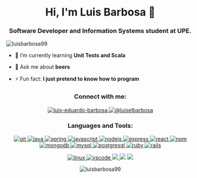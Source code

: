 <h1 align="center">Hi, I'm Luis Barbosa 🦐 </h1>
<h3 align="center">Software Developer and Information Systems student at UPE.</h3>

<p align="left"> <img src="https://komarev.com/ghpvc/?username=luisbarbosa99&label=Profile%20views&color=0e75b6&style=flat" alt="luisbarbosa99" /> </p>

- 🌱 I’m currently learning **Unit Tests and Scala**

- 💬 Ask me about **beers**

- ⚡ Fun fact: **I just pretend to know how to program**

<h3 align="center">Connect with me:</h3>
<p align="center">
  <a href="https://linkedin.com/in/luis-eduardo-barbosa" target="blank">
    <img align="center" src="https://img.shields.io/badge/LinkedIn-0077B5?style=for-the-badge&logo=linkedin&logoColor=white" alt="luis-eduardo-barbosa" />
  </a>
  <a href="https://medium.com/@luiselbarbosa" target="blank">
    <img align="center" src="https://img.shields.io/badge/Medium-12100E?style=for-the-badge&logo=medium&logoColor=white" alt="@luiselbarbosa" />
  </a>
</p>

<h3 align="center">Languages and Tools:</h3>
<p align="center"> 
  <a href="https://git-scm.com/" target="_blank"> 
    <img src="https://img.shields.io/badge/Git-F05032?style=for-the-badge&logo=git&logoColor=white" alt="git"/> 
  </a> 
  <a href="https://www.java.com" target="_blank"> 
    <img src="https://img.shields.io/badge/Java-ED8B00?style=for-the-badge&logo=java&logoColor=white" alt="java"/> 
  </a>
  <a href="https://spring.io/" target="_blank"> 
    <img src="https://img.shields.io/badge/Spring-6DB33F?style=for-the-badge&logo=spring&logoColor=white" alt="spring"/> 
  </a>
  <a href="https://developer.mozilla.org/en-US/docs/Web/JavaScript" target="_blank"> 
    <img src="https://img.shields.io/badge/JavaScript-323330?style=for-the-badge&logo=javascript&logoColor=F7DF1E" alt="javascript"/> 
  </a> 
    <a href="https://nodejs.org" target="_blank"> 
    <img src="https://img.shields.io/badge/Node.js-43853D?style=for-the-badge&logo=node.js&logoColor=white" alt="nodejs"/> 
  </a> 
  <a href="https://expressjs.com" target="_blank"> 
    <img src="https://img.shields.io/badge/Express.js-000000?style=for-the-badge&logo=express&logoColor=white" alt="express"/> 
  </a> 
  <a href="https://reactjs.org/" target="_blank"> 
    <img src="https://img.shields.io/badge/React-20232A?style=for-the-badge&logo=react&logoColor=61DAFB" alt="react"/> 
  </a> 
  <a href="https://www.npmjs.com/" target="_blank">
    <img src="https://img.shields.io/badge/npm-CB3837?style=for-the-badge&logo=npm&logoColor=white" alt="npm"/>
  </a>
  <a href="https://www.mongodb.com/" target="_blank"> 
    <img src="https://img.shields.io/badge/MongoDB-4EA94B?style=for-the-badge&logo=mongodb&logoColor=white" alt="mongodb"/> 
  </a>
  <a href="https://www.mysql.com/" target="_blank">
    <img src="https://img.shields.io/badge/MySQL-00000F?style=for-the-badge&logo=mysql&logoColor=white" alt="mysql">
  </a>
  <a href="https://www.postgresql.org" target="_blank"> 
    <img src="https://img.shields.io/badge/PostgreSQL-316192?style=for-the-badge&logo=postgresql&logoColor=white" alt="postgresql"/> 
  </a> 
  <a href="https://www.ruby-lang.org/en/" target="_blank"> 
    <img src="https://img.shields.io/badge/Ruby-CC342D?style=for-the-badge&logo=ruby&logoColor=white" alt="ruby"/> 
  </a> 
  <a href="https://rubyonrails.org" target="_blank"> 
    <img src="https://img.shields.io/badge/Ruby_on_Rails-CC0000?style=for-the-badge&logo=ruby-on-rails&logoColor=white" alt="rails"/> 
  </a> 
  
  
  <p align="center">
    <a href="https://www.linux.org/" target="_blank"> 
      <img src="https://img.shields.io/badge/Linux-FCC624?style=for-the-badge&logo=linux&logoColor=black" alt="linux"/> 
    </a>
    <a href="https://code.visualstudio.com/" target="_blank">
      <img src="https://img.shields.io/badge/Visual_Studio_Code-0078D4?style=for-the-badge&logo=visual%20studio%20code&logoColor=white" alt="vscode">
    </a>
    <a href="https://www.jetbrains.com/pt-br/idea/" target="_blank">
      <img src="https://img.shields.io/badge/IntelliJIDEA-000000.svg?style=for-the-badge&logo=intellij-idea&logoColor=white">
    </a>
    <img src="https://img.shields.io/badge/Spotify-1ED760?&style=for-the-badge&logo=spotify&logoColor=white">
    <a href="https://insomnia.rest/" target="_blank">
      <img src="https://img.shields.io/badge/Insomnia-5849be?style=for-the-badge&logo=Insomnia&logoColor=white">
    </a>
  </p>
   
</p>
<p align="center">
  <img align="center" src="https://github-readme-stats.vercel.app/api?username=luisbarbosa99&count_private=true&show_icons=true&locale=en&theme=dracula" alt="luisbarbosa99" />
  
</p>
